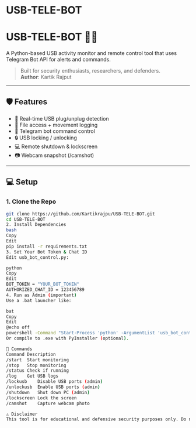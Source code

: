 # USB-TELE-BOT
# USB-TELE-BOT 🔌📲

A Python-based USB activity monitor and remote control tool that uses Telegram Bot API for alerts and commands.

> Built for security enthusiasts, researchers, and defenders.  
> **Author**: Kartik Rajput

---

## 🛡 Features

- 🔄 Real-time USB plug/unplug detection
- 📂 File access + movement logging
- 🤖 Telegram bot command control
- 🔒 USB locking / unlocking
- 💻 Remote shutdown & lockscreen
- 📷 Webcam snapshot (/camshot)

---

## 💻 Setup

### 1. Clone the Repo

```bash
git clone https://github.com/Kartikrajpu/USB-TELE-BOT.git
cd USB-TELE-BOT
2. Install Dependencies
bash
Copy
Edit
pip install -r requirements.txt
3. Set Your Bot Token & Chat ID
Edit usb_bot_control.py:

python
Copy
Edit
BOT_TOKEN = "YOUR_BOT_TOKEN"
AUTHORIZED_CHAT_ID = 123456789
4. Run as Admin (important)
Use a .bat launcher like:

bat
Copy
Edit
@echo off
powershell -Command "Start-Process 'python' -ArgumentList 'usb_bot_control.py' -Verb RunAs"
Or compile to .exe with PyInstaller (optional).

📜 Commands
Command	Description
/start	Start monitoring
/stop	Stop monitoring
/status	Check if running
/log	Get USB logs
/lockusb	Disable USB ports (admin)
/unlockusb	Enable USB ports (admin)
/shutdown	Shut down PC (admin)
/lockscreen	Lock the screen
/camshot	Capture webcam photo

⚠️ Disclaimer
This tool is for educational and defensive security purposes only. Do not use it on systems without explicit authorization.
